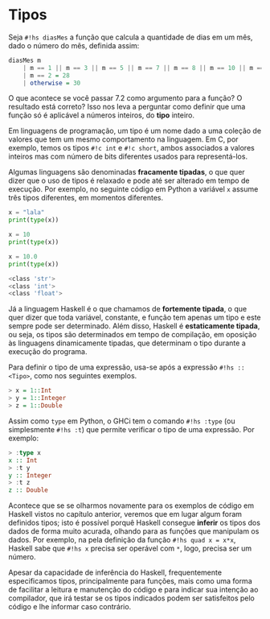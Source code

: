 # Tipos

Seja `#!hs diasMes` a função que calcula a quantidade de dias em um mês, dado o número do mês, definida assim:

```hs
diasMes m
    | m == 1 || m == 3 || m == 5 || m == 7 || m == 8 || m == 10 || m == 12 = 31
    | m == 2 = 28
    | otherwise = 30
```

O que acontece se você passar 7.2 como argumento para a função? O resultado está correto? 
Isso nos leva a perguntar como definir que uma função só é aplicável a números inteiros, do **tipo** inteiro.

Em linguagens de programação, um tipo é um nome dado a uma coleção de valores que tem um mesmo comportamento na linguagem.
Em C, por exemplo, temos os tipos `#!c int` e `#!c short`, ambos associados a valores inteiros mas com número de bits diferentes usados para representá-los.

Algumas linguagens são denominadas **fracamente tipadas**, o que quer dizer que o uso de tipos é relaxado e pode até ser alterado em tempo de execução.
Por exemplo, no seguinte código em Python a variável `x` assume três tipos diferentes, em momentos diferentes.

```py
x = "lala"
print(type(x))

x = 10
print(type(x))

x = 10.0
print(type(x))
```

```bash
<class 'str'>
<class 'int'>
<class 'float'>
```

Já a linguagem Haskell é o que chamamos de **fortemente tipada**, o que quer dizer que toda variável, constante, e função tem apenas um tipo e este sempre pode ser determinado.
Além disso, Haskell é **estaticamente tipada**, ou seja, os tipos são determinados em tempo de compilação, em oposição às linguagens dinamicamente tipadas, que determinam o tipo durante a execução do programa.

Para definir o tipo de uma expressão, usa-se após a expressão `#!hs :: <Tipo>`, como nos seguintes exemplos.

```hs
> x = 1::Int
> y = 1::Integer
> z = 1::Double
```

Assim como `type` em Python, o GHCi tem o comando `#!hs :type` (ou simplesmente `#!hs :t`) que permite verificar o tipo de uma expressão. Por exemplo:

```hs
> :type x
x :: Int
> :t y
y :: Integer
> :t z
z :: Double
```

Acontece que se se olharmos novamente para os exemplos de código em Haskell vistos no capítulo anterior, veremos que em lugar algum foram definidos tipos; isto é possível porquê Haskell consegue **inferir** os tipos dos dados de forma muito acurada, olhando para as funções que manipulam os dados. Por exemplo, na pela definição da função `#!hs quad x = x*x`, Haskell sabe que `#!hs x` precisa ser operável com `*`, logo, precisa ser um número.

Apesar da capacidade de inferência do Haskell, frequentemente especificamos tipos, principalmente para funções, mais como uma forma de facilitar a leitura e manutenção do código e para indicar sua intenção ao compilador, que irá testar se os tipos indicados podem ser satisfeitos pelo código e lhe informar caso contrário.